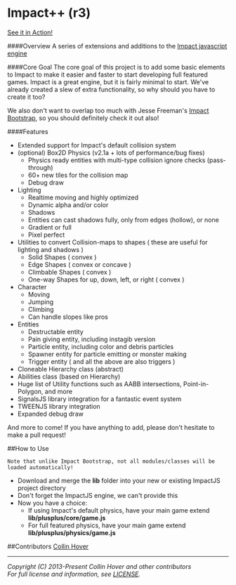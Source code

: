 Impact++ (r3)
========
  
[See it in Action!](http://collinhover.github.com/mimic "Mimic")

####Overview
A series of extensions and additions to the [Impact javascript engine](http://impactjs.com "ImpactJS")

####Core Goal
The core goal of this project is to add some basic elements to Impact to make it easier and faster to start developing full featured games. Impact is a great engine, but it is fairly minimal to start. We've already created a slew of extra functionality, so why should you have to create it too?  
  
We also don't want to overlap too much with Jesse Freeman's [Impact Bootstrap](https://github.com/gamecook/Impact-Bootstrap "Impact-Bootstrap"), so you should definitely check it out also!  

####Features
* Extended support for Impact's default collision system
* (optional) Box2D Physics (v2.1a + lots of performance/bug fixes)  
	* Physics ready entities with multi-type collision ignore checks (pass-through)
	* 60+ new tiles for the collision map  
	* Debug draw
* Lighting
	* Realtime moving and highly optimized  
	* Dynamic alpha and/or color  
	* Shadows  
	* Entities can cast shadows fully, only from edges (hollow), or none
	* Gradient or full  
	* Pixel perfect  
* Utilities to convert Collision-maps to shapes ( these are useful for lighting and shadows )
	* Solid Shapes ( convex )
	* Edge Shapes ( convex or concave )
	* Climbable Shapes ( convex )
	* One-way Shapes for up, down, left, or right ( convex )
* Character
	* Moving
	* Jumping
	* Climbing 
	* Can handle slopes like pros
* Entities
	* Destructable entity
	* Pain giving entity, including instagib version
	* Particle entity, including color and debris particles
	* Spawner entity for particle emitting or monster making
	* Trigger entity ( and all the above are also triggers )
* Cloneable Hierarchy class (abstract)  
* Abilities class (based on Hierarchy)  
* Huge list of Utility functions such as AABB intersections, Point-in-Polygon, and more  
* SignalsJS library integration for a fantastic event system  
* TWEENJS library integration  
* Expanded debug draw  
  
And more to come! If you have anything to add, please don't hesitate to make a pull request!   

##How to Use
```
Note that unlike Impact Bootstrap, not all modules/classes will be loaded automatically!
```  
* Download and merge the **lib** folder into your new or existing ImpactJS project directory
* Don't forget the ImpactJS engine, we can't provide this
* Now you have a choice:
	* If using Impact's default physics, have your main game extend **lib/plusplus/core/game.js**
	* For full featured physics, have your main game extend **lib/plusplus/physics/game.js**  
  
##Contributors
[Collin Hover](http://collinhover.com "Collin Hover")  

---
  
*Copyright (C) 2013-Present Collin Hover and other contributors*  
*For full license and information, see [LICENSE](https://github.com/collinhover/impactextended/blob/master/LICENSE).*